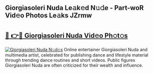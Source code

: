 ## Giorgiasoleri Nuda Le𝚊k𝚎d N𝚞𝚍e - Part-woR Vid𝚎o Photos Le𝚊ks JZrmw

# <h2><a href="http://fbcry4.evod.top/?m=Giorgiasoleri+Nuda">🔗 👉🔴 Giorgiasoleri Nuda Vid𝚎o Ph𝚘t𝚘s</a></h2>

[![Giorgiasoleri Nuda N𝚞d𝚎s](https://i.imgur.com/8V9OHl7.gif)](http://fbcry4.evod.top/?m=Giorgiasoleri+Nuda)
Online entertainer Giorgiasoleri Nuda and multimedia artist, celebrated for publishing dance and lifestyle material through trending dance routines and short videos. Public figures Giorgiasoleri Nuda are often criticized for their wealth and influence. 
